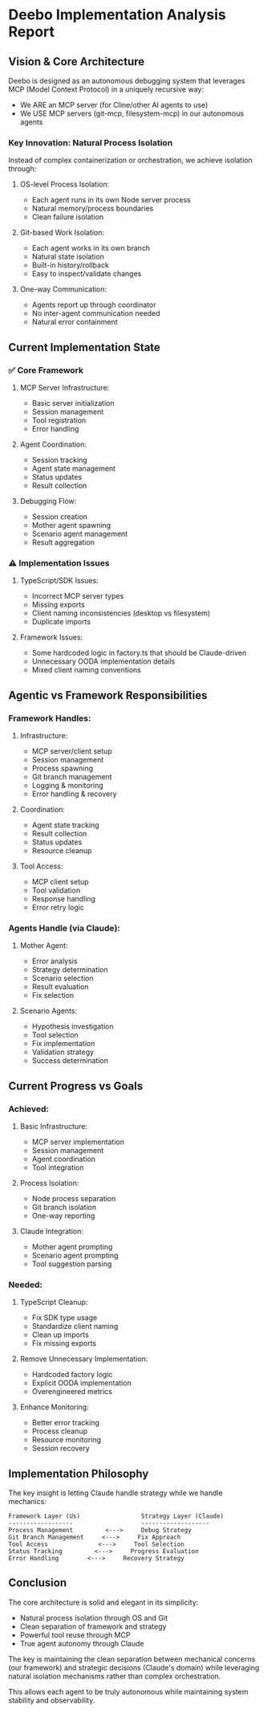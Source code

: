 # Deebo Implementation Analysis Report

## Vision & Core Architecture
Deebo is designed as an autonomous debugging system that leverages MCP (Model Context Protocol) in a uniquely recursive way:
- We ARE an MCP server (for Cline/other AI agents to use)
- We USE MCP servers (git-mcp, filesystem-mcp) in our autonomous agents

### Key Innovation: Natural Process Isolation
Instead of complex containerization or orchestration, we achieve isolation through:
1. OS-level Process Isolation:
   - Each agent runs in its own Node server process
   - Natural memory/process boundaries
   - Clean failure isolation

2. Git-based Work Isolation:
   - Each agent works in its own branch
   - Natural state isolation
   - Built-in history/rollback
   - Easy to inspect/validate changes

3. One-way Communication:
   - Agents report up through coordinator
   - No inter-agent communication needed
   - Natural error containment

## Current Implementation State

### ✅ Core Framework
1. MCP Server Infrastructure:
   - Basic server initialization
   - Session management
   - Tool registration
   - Error handling

2. Agent Coordination:
   - Session tracking
   - Agent state management
   - Status updates
   - Result collection

3. Debugging Flow:
   - Session creation
   - Mother agent spawning
   - Scenario agent management
   - Result aggregation

### ⚠️ Implementation Issues
1. TypeScript/SDK Issues:
   - Incorrect MCP server types
   - Missing exports
   - Client naming inconsistencies (desktop vs filesystem)
   - Duplicate imports

2. Framework Issues:
   - Some hardcoded logic in factory.ts that should be Claude-driven
   - Unnecessary OODA implementation details
   - Mixed client naming conventions

## Agentic vs Framework Responsibilities

### Framework Handles:
1. Infrastructure:
   - MCP server/client setup
   - Session management
   - Process spawning
   - Git branch management
   - Logging & monitoring
   - Error handling & recovery

2. Coordination:
   - Agent state tracking
   - Result collection
   - Status updates
   - Resource cleanup

3. Tool Access:
   - MCP client setup
   - Tool validation
   - Response handling
   - Error retry logic

### Agents Handle (via Claude):
1. Mother Agent:
   - Error analysis
   - Strategy determination
   - Scenario selection
   - Result evaluation
   - Fix selection

2. Scenario Agents:
   - Hypothesis investigation
   - Tool selection
   - Fix implementation
   - Validation strategy
   - Success determination

## Current Progress vs Goals

### Achieved:
1. Basic Infrastructure:
   - MCP server implementation
   - Session management
   - Agent coordination
   - Tool integration

2. Process Isolation:
   - Node process separation
   - Git branch isolation
   - One-way reporting

3. Claude Integration:
   - Mother agent prompting
   - Scenario agent prompting
   - Tool suggestion parsing

### Needed:
1. TypeScript Cleanup:
   - Fix SDK type usage
   - Standardize client naming
   - Clean up imports
   - Fix missing exports

2. Remove Unnecessary Implementation:
   - Hardcoded factory logic
   - Explicit OODA implementation
   - Overengineered metrics

3. Enhance Monitoring:
   - Better error tracking
   - Process cleanup
   - Resource monitoring
   - Session recovery

## Implementation Philosophy

The key insight is letting Claude handle strategy while we handle mechanics:

```
Framework Layer (Us)                 Strategy Layer (Claude)
------------------                   -------------------
Process Management         <--->     Debug Strategy
Git Branch Management     <--->     Fix Approach
Tool Access              <--->     Tool Selection
Status Tracking         <--->     Progress Evaluation
Error Handling        <--->     Recovery Strategy
```


## Conclusion

The core architecture is solid and elegant in its simplicity:
- Natural process isolation through OS and Git
- Clean separation of framework and strategy
- Powerful tool reuse through MCP
- True agent autonomy through Claude

The key is maintaining the clean separation between mechanical concerns (our framework) and strategic decisions (Claude's domain) while leveraging natural isolation mechanisms rather than complex orchestration.

This allows each agent to be truly autonomous while maintaining system stability and observability.